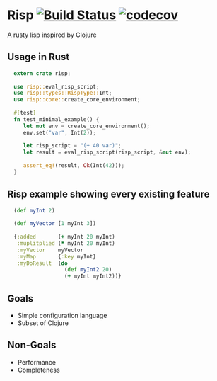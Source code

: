 # Risp [![Build Status](https://travis-ci.org/shybyte/risp.svg?branch=master)](https://travis-ci.org/shybyte/risp) [![codecov](https://codecov.io/gh/shybyte/risp/branch/master/graph/badge.svg)](https://codecov.io/gh/shybyte/risp)

A rusty lisp inspired by Clojure
 
## Usage in Rust
```rust
  extern crate risp;
  
  use risp::eval_risp_script;
  use risp::types::RispType::Int;
  use risp::core::create_core_environment;
  
  #[test]
  fn test_minimal_example() {
     let mut env = create_core_environment();
     env.set("var", Int(2));
  
     let risp_script = "(+ 40 var)";
     let result = eval_risp_script(risp_script, &mut env);
  
     assert_eq!(result, Ok(Int(42)));
  }
```

## Risp example showing every existing feature

```clojure
  (def myInt 2)
  
  (def myVector [1 myInt 3])
  
  {:added       (+ myInt 20 myInt)
   :muplitplied (* myInt 20 myInt)
   :myVector    myVector
   :myMap       {:key myInt}
   :myDoResult  (do
                  (def myInt2 20)
                  (+ myInt myInt2))}
```            

## Goals
* Simple configuration language
* Subset of Clojure

## Non-Goals    
* Performance
* Completeness
 
 